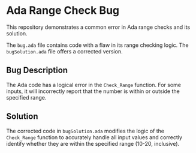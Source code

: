 # Ada Range Check Bug

This repository demonstrates a common error in Ada range checks and its solution.

The `bug.ada` file contains code with a flaw in its range checking logic. The `bugSolution.ada` file offers a corrected version.

## Bug Description
The Ada code has a logical error in the `Check_Range` function. For some inputs, it will incorrectly report that the number is within or outside the specified range.

## Solution
The corrected code in `bugSolution.ada` modifies the logic of the `Check_Range` function to accurately handle all input values and correctly identify whether they are within the specified range (10-20, inclusive).